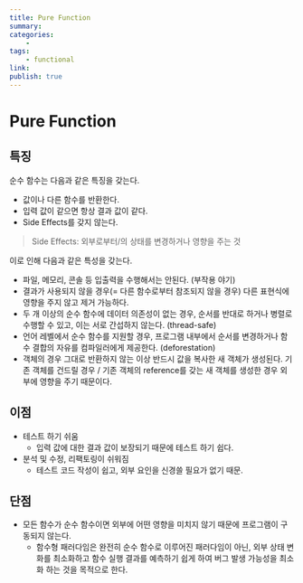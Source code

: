 ```yaml
---
title: Pure Function
summary: 
categories:
    - 
tags:
    - functional
link: 
publish: true
---
```


# Pure Function

## 특징

순수 함수는 다음과 같은 특징을 갖는다.

- 값이나 다른 함수를 반환한다.
- 입력 값이 같으면 항상 결과 값이 같다.
- Side Effects를 갖지 않는다.

> Side Effects: 외부로부터/의 상태를 변경하거나 영향을 주는 것

이로 인해 다음과 같은 특성을 갖는다.

- 파일, 메모리, 콘솔 등 입출력을 수행해서는 안된다. (부작용 야기)
- 결과가 사용되지 않을 경우(= 다른 함수로부터 참조되지 않을 경우) 다른 표현식에 영향을 주지 않고 제거 가능하다.
- 두 개 이상의 순수 함수에 데이터 의존성이 없는 경우, 순서를 반대로 하거나 병렬로 수행할 수 있고, 이는 서로 간섭하지 않는다. (thread-safe)
- 언어 레벨에서 순수 함수를 지원할 경우, 프로그램 내부에서 순서를 변경하거나 함수 결합의 자유를 컴파일러에게 제공한다. (deforestation)
- 객체의 경우 그대로 반환하지 않는 이상 반드시 값을 복사한 새 객체가 생성된다. 기존 객체를 건드릴 경우 / 기존 객체의 reference를 갖는 새 객체를 생성한 경우 외부에 영향을 주기 때문이다.

## 이점

- 테스트 하기 쉬움
  - 입력 값에 대한 결과 값이 보장되기 때문에 테스트 하기 쉽다.
- 분석 및 수정, 리팩토링이 쉬워짐
  - 테스트 코드 작성이 쉽고, 외부 요인을 신경쓸 필요가 없기 때문.

## 단점

- 모든 함수가 순수 함수이면 외부에 어떤 영향을 미치지 않기 때문에 프로그램이 구동되지 않는다.
  - 함수형 패러다임은 완전히 순수 함수로 이루어진 패러다임이 아닌, 외부 상태 변화를 최소화하고 함수 실행 결과를 예측하기 쉽게 하여 버그 발생 가능성을 최소화 하는 것을 목적으로 한다.
